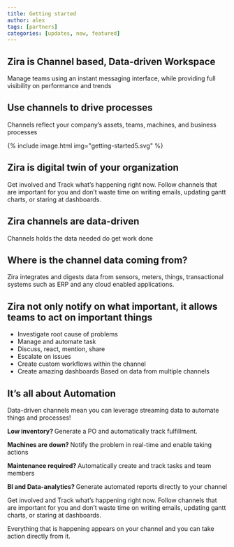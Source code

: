 ```yaml
---
title: Getting started
author: alex
tags: [partners]
categories: [updates, new, featured]
---
```



## Zira is Channel based, Data-driven Workspace
Manage teams using an instant messaging interface, while providing full visibility on performance and trends

## Use channels to drive processes

Channels reflect your company’s assets, teams, machines, and business processes

{% include image.html img="getting-started5.svg" %}

## Zira is digital twin of your organization
Get involved and Track what’s happening right now. Follow channels that are important for you and don’t waste time on writing emails, updating gantt charts, or staring at dashboards.

## Zira channels are data-driven

Channels holds the data needed do get work done

## Where is the channel data coming from?
Zira integrates and digests data from sensors, meters, things, transactional systems such as ERP and any cloud enabled applications.

## Zira not only notify on what important, it allows teams to act on important things

- Investigate root cause of problems
- Manage and automate task
- Discuss, react, mention, share
- Escalate on issues
- Create custom workflows within the channel
- Create amazing dashboards Based on data from multiple channels

## It’s all about Automation
Data-driven channels mean you can leverage streaming data to automate things and processes!

<p class="uk-text-small"><b>Low inventory? </b> Generate a PO and automatically track fulfillment.</p>
<p class="uk-text-small"><b>Machines are down? </b> Notify the problem in real-time and enable taking
    actions</p>
<p class="uk-text-small"><b>Maintenance required? </b> Automatically create and track tasks and team members
</p>
<p class="uk-text-small"><b>BI and Data-analytics? </b> Generate automated reports directly to your channel
</p>

Get involved and Track what’s happening right now.
Follow channels that are important for you and don’t waste time on writing emails, updating gantt
charts, or staring at dashboards. 

Everything that is happening appears on your channel and you can take
    action directly from it.